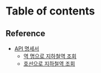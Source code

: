 # Table of contents

## Reference

* [API 명세서](README.md)
  * [역 명으로 지하철역 조회](reference/api/undefined.md)
  * [호선으로 지하철역 조회](reference/api/undefined-1.md)
